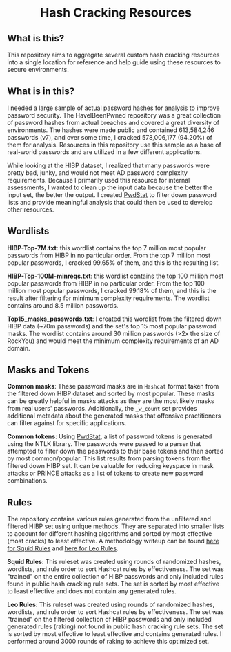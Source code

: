 <h1 align="center">
Hash Cracking Resources
</h1>

## What is this?
This repository aims to aggregate several custom hash cracking resources into a single location for reference and help guide using these resources to secure environments.

## What is in this?
I needed a large sample of actual password hashes for analysis to improve password security. The HaveIBeenPwned repository was a great collection of password hashes from actual breaches and covered a great diversity of environments. The hashes were made public and contained 613,584,246 passwords (v7), and over some time, I cracked 578,006,177 (94.20%) of them for analysis. Resources in this repository use this sample as a base of real-world passwords and are utilized in a few different applications.

While looking at the HIBP dataset, I realized that many passwords were pretty bad, junky, and would not meet AD password complexity requirements. Because I primarily used this resource for internal assessments, I wanted to clean up the input data because the better the input set, the better the output. I created [PwdStat](https://github.com/JakeWnuk/PwdStat) to filter down password lists and provide meaningful analysis that could then be used to develop other resources.

## Wordlists
**HIBP-Top-7M.txt**: this wordlist contains the top 7 million most popular passwords from HIBP in no particular order. From the top 7 million most popular passwords, I cracked 99.65% of them, and this is the resulting list.

**HIBP-Top-100M-minreqs.txt**: this wordlist contains the top 100 million most popular passwords from HIBP in no particular order. From the top 100 million most popular passwords, I cracked 99.18% of them, and this is the result after filtering for minimum complexity requirements. The wordlist contains around 8.5 million passwords.

**Top15_masks_passwords.txt**: I created this wordlist from the filtered down HIBP data (~70m passwords) and the set's top 15 most popular password masks. The wordlist contains around 30 million passwords (>2x the size of RockYou) and would meet the minimum complexity requirements of an AD domain.

## Masks and Tokens
**Common masks**: These password masks are in `Hashcat` format taken from the filtered down HIBP dataset and sorted by most popular. These masks can be greatly helpful in masks attacks as they are the most likely masks from real users' passwords. Additionally, the `_w_count` set provides additional metadata about the generated masks that offensive practitioners can filter against for specific applications.

**Common tokens**: Using [PwdStat](https://github.com/JakeWnuk/PwdStat), a list of password tokens is generated using the NTLK library. The passwords were passed to a parser that attempted to filter down the passwords to their base tokens and then sorted by most common/popular. This list results from parsing tokens from the filtered down HIBP set. It can be valuable for reducing keyspace in mask attacks or PRINCE attacks as a list of tokens to create new password combinations. 

## Rules
The repository contains various rules generated from the unfiltered and filtered HIBP set using unique methods. They are separated into smaller lists to account for different hashing algorithms and sorted by most effective (most cracks) to least effective.
A methodology writeup can be found [here for Squid Rules](https://jakewnuk.com/posts/cracking-half-billion-passwords-custom-rules-wordlists/) and [here for Leo Rules](https://jakewnuk.com/posts/cracking-half-billion-passwords-analysis/).

**Squid Rules**: This ruleset was created using rounds of randomized hashes, wordlists, and rule order to sort Hashcat rules by effectiveness. The set was "trained" on the entire collection of HIBP passwords and only included rules found in public hash cracking rule sets. The set is sorted by most effective to least effective and does not contain any generated rules. 

**Leo Rules**: This ruleset was created using rounds of randomized hashes, wordlists, and rule order to sort Hashcat rules by effectiveness. The set was "trained" on the filtered collection of HIBP passwords and only included generated rules (raking) not found in public hash cracking rule sets. The set is sorted by most effective to least effective and contains generated rules. I performed around 3000 rounds of raking to achieve this optimized set. 
